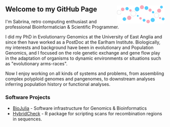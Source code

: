 ## <img src="./trans_biojulia2.svg" width="30%" align="right" /> Welcome to my GitHub Page

I'm Sabrina, retro computing enthusiast and professional Bioinformatician & Scientific Programmer.

I did my PhD in Evolutionarry Genomics at the University of East Anglia and since then have worked
as a PostDoc at the Earlham Institute. Biologically, my interests and background have been in
evolutionary and Population Genomics, and I focused on the role genetic exchange and gene flow play
in the adaptation of organisms to dynamic environments or situations such as "evolutionary arms-races".

Now I enjoy working on all kinds of systems and problems, from assembling complex polyploid genomes and
pangenomes, to downstream analyses inferring population history or functional analyses.

### Software Projects

- [BioJulia](https://github.com/BioJulia) - Software infrastructure for Genomics & Bioinformatics  
- [HybridCheck](https://github.com/vanOosterhoutLab/HybridCheck) - R package for scripting scans for recombination regions in sequences.


<!--
**SabrinaJaye/SabrinaJaye** is a ✨ _special_ ✨ repository because its `README.md` (this file) appears on your GitHub profile.

Here are some ideas to get you started:

- 🔭 I’m currently working on ...
- 🌱 I’m currently learning ...
- 👯 I’m looking to collaborate on ...
- 🤔 I’m looking for help with ...
- 💬 Ask me about ...
- 📫 How to reach me: ...
- 😄 Pronouns: ...
- ⚡ Fun fact: ...
-->
